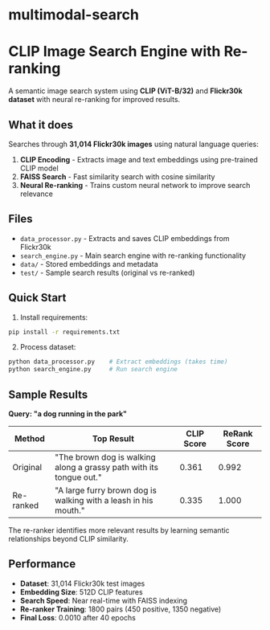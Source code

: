 # multimodal-search

# CLIP Image Search Engine with Re-ranking

A semantic image search system using **CLIP (ViT-B/32)** and **Flickr30k dataset** with neural re-ranking for improved results.

## What it does

Searches through **31,014 Flickr30k images** using natural language queries:

1. **CLIP Encoding** - Extracts image and text embeddings using pre-trained CLIP model
2. **FAISS Search** - Fast similarity search with cosine similarity  
3. **Neural Re-ranking** - Trains custom neural network to improve search relevance

## Files

- `data_processor.py` - Extracts and saves CLIP embeddings from Flickr30k
- `search_engine.py` - Main search engine with re-ranking functionality
- `data/` - Stored embeddings and metadata
- `test/` - Sample search results (original vs re-ranked)

## Quick Start

1. Install requirements:
```bash
pip install -r requirements.txt
```

2. Process dataset:
```bash
python data_processor.py    # Extract embeddings (takes time)
python search_engine.py     # Run search engine
```

## Sample Results

**Query: "a dog running in the park"**

| Method | Top Result | CLIP Score | ReRank Score |
|--------|------------|------------|--------------|
| Original | "The brown dog is walking along a grassy path with its tongue out." | 0.361 | 0.992 |
| Re-ranked | "A large furry brown dog is walking with a leash in his mouth." | 0.335 | 1.000 |

The re-ranker identifies more relevant results by learning semantic relationships beyond CLIP similarity.

## Performance

- **Dataset**: 31,014 Flickr30k test images
- **Embedding Size**: 512D CLIP features  
- **Search Speed**: Near real-time with FAISS indexing
- **Re-ranker Training**: 1800 pairs (450 positive, 1350 negative)
- **Final Loss**: 0.0010 after 40 epochs
